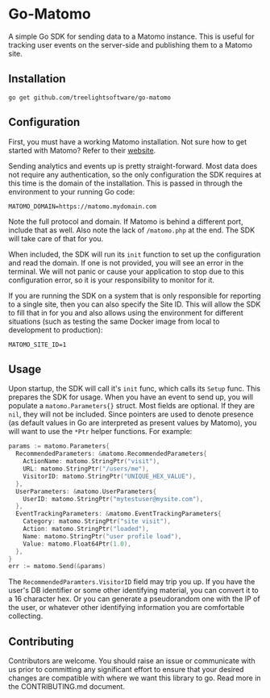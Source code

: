 # Go-Matomo

A simple Go SDK for sending data to a Matomo instance. This is useful for tracking user events on the server-side and publishing them to a Matomo site.

## Installation

`go get github.com/treelightsoftware/go-matomo`

## Configuration

First, you must have a working Matomo installation. Not sure how to get started with Matomo? Refer to their [website](https://matomo.org/).

Sending analytics and events up is pretty straight-forward. Most data does not require any authentication, so the only configuration the SDK requires at this time is the domain of the installation. This is passed in through the environment to your running Go code:

`MATOMO_DOMAIN=https://matomo.mydomain.com`

Note the full protocol and domain. If Matomo is behind a different port, include that as well. Also note the lack of `/matomo.php` at the end. The SDK will take care of that for you.

When included, the SDK will run its `init` function to set up the configuration and read the domain. If one is not provided, you will see an error in the terminal. We will not panic or cause your application to stop due to this configuration error, so it is your responsibility to monitor for it.

If you are running the SDK on a system that is only responsible for reporting to a single site, then you can also specify the Site ID. This will allow the SDK to fill that in for you and also allows using the environment for different situations (such as testing the same Docker image from local to development to production):

`MATOMO_SITE_ID=1`

## Usage

Upon startup, the SDK will call it's `init` func, which calls its `Setup` func. This prepares the SDK for usage. When you have an event to send up, you will populate a `matomo.Parameters{}` struct. Most fields are optional. If they are `nil`, they will not be included. Since pointers are used to denote presence (as default values in Go are interpreted as present values by Matomo), you will want to use the `*Ptr` helper functions. For example:

```go
params := matomo.Parameters{
  RecommendedParameters: &matomo.RecommendedParameters{
    ActionName: matomo.StringPtr("visit"),
    URL: matomo.StringPtr("/users/me"),
    VisitorID: matomo.StringPtr("UNIQUE_HEX_VALUE"),
  },
  UserParameters: &matomo.UserParameters{
    UserID: matomo.StringPtr("mytestuser@mysite.com"),
  },
  EventTrackingParameters: &matomo.EventTrackingParameters{
    Category: matomo.StringPtr("site visit"),
    Action: matomo.StringPtr("loaded"),
    Name: matomo.StringPtr("user profile load"),
    Value: matomo.Float64Ptr(1.0),
  },
}
err := matomo.Send(&params)
```

The `RecommendedParamters.VisitorID` field may trip you up. If you have the user's DB identifier or some other identifying material, you can convert it to a 16 character hex. Or you can generate a pseudorandom one with the IP of the user, or whatever other identifying information you are comfortable collecting.

## Contributing

Contributors are welcome. You should raise an issue or communicate with us prior to committing any significant effort to ensure that your desired changes are compatible with where we want this library to go. Read more in the CONTRIBUTING.md document.
